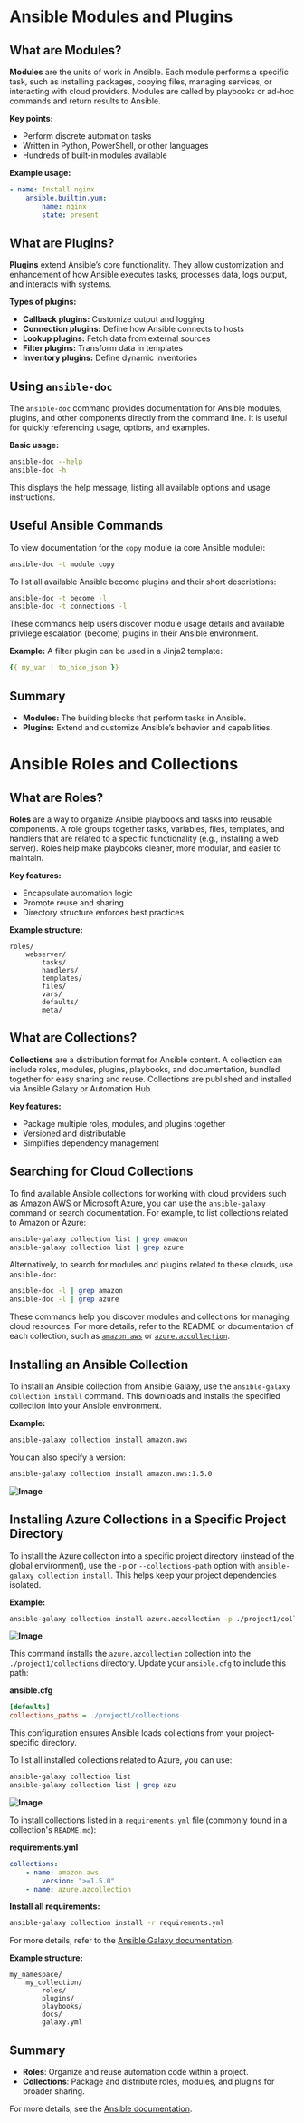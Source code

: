 # Ansible Modules and Plugins

## What are Modules?

**Modules** are the units of work in Ansible. Each module performs a specific task, such as installing packages, copying files, managing services, or interacting with cloud providers. Modules are called by playbooks or ad-hoc commands and return results to Ansible.

**Key points:**
- Perform discrete automation tasks
- Written in Python, PowerShell, or other languages
- Hundreds of built-in modules available

**Example usage:**
```yaml
- name: Install nginx
    ansible.builtin.yum:
        name: nginx
        state: present
```

## What are Plugins?

**Plugins** extend Ansible’s core functionality. They allow customization and enhancement of how Ansible executes tasks, processes data, logs output, and interacts with systems.

**Types of plugins:**
- **Callback plugins:** Customize output and logging
- **Connection plugins:** Define how Ansible connects to hosts
- **Lookup plugins:** Fetch data from external sources
- **Filter plugins:** Transform data in templates
- **Inventory plugins:** Define dynamic inventories

## Using `ansible-doc`

The `ansible-doc` command provides documentation for Ansible modules, plugins, and other components directly from the command line. It is useful for quickly referencing usage, options, and examples.

**Basic usage:**
```bash
ansible-doc --help
ansible-doc -h
```

This displays the help message, listing all available options and usage instructions.


## Useful Ansible Commands

To view documentation for the `copy` module (a core Ansible module):

```bash
ansible-doc -t module copy
```

To list all available Ansible become plugins and their short descriptions:

```bash
ansible-doc -t become -l
ansible-doc -t connections -l
```

These commands help users discover module usage details and available privilege escalation (become) plugins in their Ansible environment.

**Example:**
A filter plugin can be used in a Jinja2 template:
```yaml
{{ my_var | to_nice_json }}
```

## Summary

- **Modules:** The building blocks that perform tasks in Ansible.
- **Plugins:** Extend and customize Ansible’s behavior and capabilities.


# Ansible Roles and Collections

## What are Roles?

**Roles** are a way to organize Ansible playbooks and tasks into reusable components. A role groups together tasks, variables, files, templates, and handlers that are related to a specific functionality (e.g., installing a web server). Roles help make playbooks cleaner, more modular, and easier to maintain.

**Key features:**
- Encapsulate automation logic
- Promote reuse and sharing
- Directory structure enforces best practices

**Example structure:**
```
roles/
    webserver/
        tasks/
        handlers/
        templates/
        files/
        vars/
        defaults/
        meta/
```

## What are Collections?

**Collections** are a distribution format for Ansible content. A collection can include roles, modules, plugins, playbooks, and documentation, bundled together for easy sharing and reuse. Collections are published and installed via Ansible Galaxy or Automation Hub.

**Key features:**
- Package multiple roles, modules, and plugins together
- Versioned and distributable
- Simplifies dependency management

## Searching for Cloud Collections

To find available Ansible collections for working with cloud providers such as Amazon AWS or Microsoft Azure, you can use the `ansible-galaxy` command or search documentation. For example, to list collections related to Amazon or Azure:

```bash
ansible-galaxy collection list | grep amazon
ansible-galaxy collection list | grep azure
```

Alternatively, to search for modules and plugins related to these clouds, use `ansible-doc`:

```bash
ansible-doc -l | grep amazon
ansible-doc -l | grep azure
```

These commands help you discover modules and collections for managing cloud resources. For more details, refer to the README or documentation of each collection, such as [`amazon.aws`](https://galaxy.ansible.com/amazon/aws) or [`azure.azcollection`](https://galaxy.ansible.com/azure/azcollection).


## Installing an Ansible Collection

To install an Ansible collection from Ansible Galaxy, use the `ansible-galaxy collection install` command. This downloads and installs the specified collection into your Ansible environment.

**Example:**
```bash
ansible-galaxy collection install amazon.aws
```

You can also specify a version:
```bash
ansible-galaxy collection install amazon.aws:1.5.0
```

**![Image](https://github.com/user-attachments/assets/3e9ca2c5-f423-4b19-b7e8-c98dd19d8473)**


## Installing Azure Collections in a Specific Project Directory

To install the Azure collection into a specific project directory (instead of the global environment), use the `-p` or `--collections-path` option with `ansible-galaxy collection install`. This helps keep your project dependencies isolated.

**Example:**
```bash
ansible-galaxy collection install azure.azcollection -p ./project1/collections
```
**![Image](https://github.com/user-attachments/assets/ac1ab1c3-1c8b-4388-839b-26d4a35301b3)**

This command installs the `azure.azcollection` collection into the `./project1/collections` directory. Update your `ansible.cfg` to include this path:

**ansible.cfg**
```ini
[defaults]
collections_paths = ./project1/collections
```

This configuration ensures Ansible loads collections from your project-specific directory.

To list all installed collections related to Azure, you can use:

```bash
ansible-galaxy collection list
ansible-galaxy collection list | grep azu
```
**![Image](https://github.com/user-attachments/assets/44847388-39bb-426d-804e-09fce0c8290a)**


To install collections listed in a `requirements.yml` file (commonly found in a collection's `README.md`):

**requirements.yml**
```yaml
collections:
    - name: amazon.aws
        version: ">=1.5.0"
    - name: azure.azcollection
```

**Install all requirements:**
```bash
ansible-galaxy collection install -r requirements.yml
```

For more details, refer to the [Ansible Galaxy documentation](https://docs.ansible.com/ansible/latest/collections_guide/collections_installing.html).




**Example structure:**
```
my_namespace/
    my_collection/
        roles/
        plugins/
        playbooks/
        docs/
        galaxy.yml
```

## Summary

- **Roles**: Organize and reuse automation code within a project.
- **Collections**: Package and distribute roles, modules, and plugins for broader sharing.

For more details, see the [Ansible documentation](https://docs.ansible.com/ansible/latest/user_guide/collections_using.html).